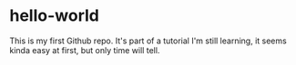 # hello-world
This is my first Github repo. It's part of a tutorial
I'm still learning, it seems kinda easy at first, but only time will tell.
